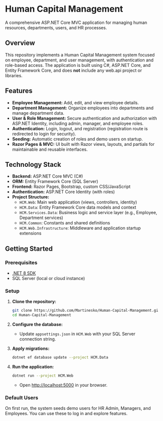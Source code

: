# Human Capital Management

A comprehensive ASP.NET Core MVC application for managing human resources, departments, users, and HR processes.

## Overview

This repository implements a Human Capital Management system focused on employee, department, and user management, with authentication and role-based access. The application is built using C#, ASP.NET Core, and Entity Framework Core, and does **not** include any web.api project or libraries.

## Features

- **Employee Management:** Add, edit, and view employee details.
- **Department Management:** Organize employees into departments and manage department data.
- **User & Role Management:** Secure authentication and authorization with ASP.NET Identity, including admin, manager, and employee roles.
- **Authentication:** Login, logout, and registration (registration route is redirected to login for security).
- **Seeding:** Automatic creation of roles and demo users on startup.
- **Razor Pages & MVC:** UI built with Razor views, layouts, and partials for maintainable and reusable interfaces.

## Technology Stack

- **Backend:** ASP.NET Core MVC (C#)
- **ORM:** Entity Framework Core (SQL Server)
- **Frontend:** Razor Pages, Bootstrap, custom CSS/JavaScript
- **Authentication:** ASP.NET Core Identity (with roles)
- **Project Structure:**
  - `HCM.Web`: Main web application (views, controllers, identity)
  - `HCM.Data`: Entity Framework Core data models and context
  - `HCM.Services.Data`: Business logic and service layer (e.g., Employee, Department services)
  - `HCM.Common`: Constants and shared definitions
  - `HCM.Web.Infrastructure`: Middleware and application startup extensions

## Getting Started

### Prerequisites

- [.NET 8 SDK](https://dotnet.microsoft.com/download)
- SQL Server (local or cloud instance)

### Setup

1. **Clone the repository:**
    ```bash
    git clone https://github.com/Martinesko/Human-Capital-Management.git
    cd Human-Capital-Management
    ```

2. **Configure the database:**
    - Update `appsettings.json` in `HCM.Web` with your SQL Server connection string.

3. **Apply migrations:**
    ```bash
    dotnet ef database update --project HCM.Data
    ```

4. **Run the application:**
    ```bash
    dotnet run --project HCM.Web
    ```
    - Open [http://localhost:5000](http://localhost:5000) in your browser.

### Default Users

On first run, the system seeds demo users for HR Admin, Managers, and Employees. You can use these to log in and explore features.
```
